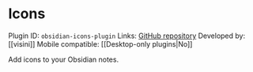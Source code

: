 # Icons

Plugin ID: `obsidian-icons-plugin`
Links: [GitHub repository](https://github.com/visini/obsidian-icons-plugin)
Developed by: [[visini]]
Mobile compatible: [[Desktop-only plugins|No]]

Add icons to your Obsidian notes.
